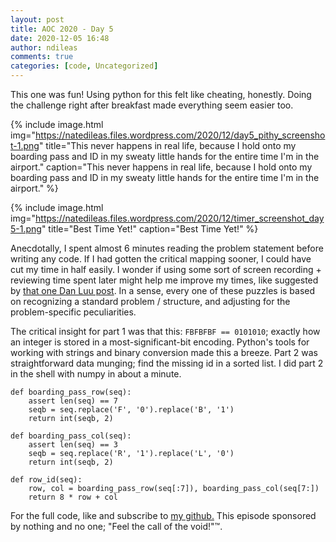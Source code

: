 ```yaml
---
layout: post
title: AOC 2020 - Day 5
date: 2020-12-05 16:48
author: ndileas
comments: true
categories: [code, Uncategorized]
---
```


This one was fun! Using python for this felt like cheating, honestly. Doing the challenge right after breakfast made everything seem easier too.


{% include image.html
            img="https://natedileas.files.wordpress.com/2020/12/day5_pithy_screenshot-1.png"
            title="This never happens in real life, because I hold onto my boarding pass and ID in my sweaty little hands for the entire time I'm in the airport."
            caption="This never happens in real life, because I hold onto my boarding pass and ID in my sweaty little hands for the entire time I'm in the airport." %}

{% include image.html
            img="https://natedileas.files.wordpress.com/2020/12/timer_screenshot_day5-1.png"
            title="Best Time Yet!"
            caption="Best Time Yet!" %}


Anecdotally, I spent almost 6 minutes reading the problem statement before writing any code. If I had gotten the critical mapping sooner, I could have cut my time in half easily. I wonder if using some sort of screen recording + reviewing time spent later might help me improve my times, like suggested by [that one Dan Luu post](https://danluu.com/p95-skill/). In a sense, every one of these puzzles is based on recognizing a standard problem / structure, and adjusting for the problem-specific peculiarities.



The critical insight for part 1 was that this: `FBFBFBF == 0101010`; exactly how an integer is stored in a most-significant-bit encoding. Python's tools for working with strings and binary conversion made this a breeze. Part 2 was straightforward data munging; find the missing id in a sorted list. I did part 2 in the shell with numpy in about a minute.



    def boarding_pass_row(seq):
        assert len(seq) == 7
        seqb = seq.replace('F', '0').replace('B', '1')
        return int(seqb, 2)
    
    def boarding_pass_col(seq):
        assert len(seq) == 3
        seqb = seq.replace('R', '1').replace('L', '0')
        return int(seqb, 2)
    
    def row_id(seq):
        row, col = boarding_pass_row(seq[:7]), boarding_pass_col(seq[7:])
        return 8 * row + col

For the full code, like and subscribe to [my github.](https://github.com/natedileas/advent-of-code/blob/main/2020/day5.py) This episode sponsored by nothing and no one; "Feel the call of the void!"™.

